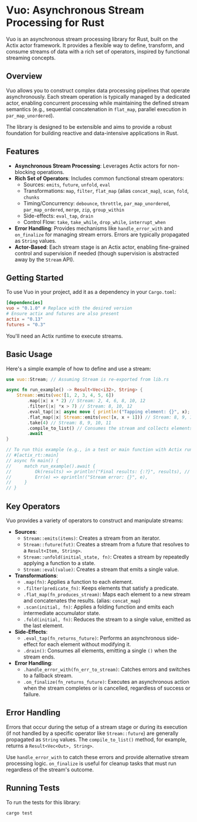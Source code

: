 # Vuo: Asynchronous Stream Processing for Rust

Vuo is an asynchronous stream processing library for Rust, built on the Actix actor framework. It provides a flexible way to define, transform, and consume streams of data with a rich set of operators, inspired by functional streaming concepts.

## Overview

Vuo allows you to construct complex data processing pipelines that operate asynchronously. Each stream operation is typically managed by a dedicated actor, enabling concurrent processing while maintaining the defined stream semantics (e.g., sequential concatenation in `flat_map`, parallel execution in `par_map_unordered`).

The library is designed to be extensible and aims to provide a robust foundation for building reactive and data-intensive applications in Rust.

## Features

*   **Asynchronous Stream Processing**: Leverages Actix actors for non-blocking operations.
*   **Rich Set of Operators**: Includes common functional stream operators:
    *   Sources: `emits`, `future`, `unfold`, `eval`
    *   Transformations: `map`, `filter`, `flat_map` (alias `concat_map`), `scan`, `fold`, `chunks`
    *   Timing/Concurrency: `debounce`, `throttle`, `par_map_unordered`, `par_map_ordered`, `merge`, `zip`, `group_within`
    *   Side-effects: `eval_tap`, `drain`
    *   Control Flow: `take`, `take_while`, `drop_while`, `interrupt_when`
*   **Error Handling**: Provides mechanisms like `handle_error_with` and `on_finalize` for managing stream errors. Errors are typically propagated as `String` values.
*   **Actor-Based**: Each stream stage is an Actix actor, enabling fine-grained control and supervision if needed (though supervision is abstracted away by the `Stream` API).

## Getting Started

To use Vuo in your project, add it as a dependency in your `Cargo.toml`:

```toml
[dependencies]
vuo = "0.1.0" # Replace with the desired version
# Ensure actix and futures are also present
actix = "0.13"
futures = "0.3"
```

You'll need an Actix runtime to execute streams.

## Basic Usage

Here's a simple example of how to define and use a stream:

```rust
use vuo::Stream; // Assuming Stream is re-exported from lib.rs

async fn run_example() -> Result<Vec<i32>, String> {
    Stream::emits(vec![1, 2, 3, 4, 5, 6])
        .map(|x| x * 2) // Stream: 2, 4, 6, 8, 10, 12
        .filter(|x| *x > 7) // Stream: 8, 10, 12
        .eval_tap(|x| async move { println!("Tapping element: {}", x); }) // Prints elements
        .flat_map(|x| Stream::emits(vec![x, x + 1])) // Stream: 8, 9, 10, 11, 12, 13
        .take(4) // Stream: 8, 9, 10, 11
        .compile_to_list() // Consumes the stream and collects elements into a Vec
        .await
}

// To run this example (e.g., in a test or main function with Actix runtime):
// #[actix_rt::main]
// async fn main() {
//     match run_example().await {
//         Ok(results) => println!("Final results: {:?}", results), // Expected: [8, 9, 10, 11]
//         Err(e) => eprintln!("Stream error: {}", e),
//     }
// }
```

## Key Operators

Vuo provides a variety of operators to construct and manipulate streams:

*   **Sources**:
    *   `Stream::emits(items)`: Creates a stream from an iterator.
    *   `Stream::future(fut)`: Creates a stream from a future that resolves to a `Result<Item, String>`.
    *   `Stream::unfold(initial_state, fn)`: Creates a stream by repeatedly applying a function to a state.
    *   `Stream::eval(value)`: Creates a stream that emits a single value.
*   **Transformations**:
    *   `.map(fn)`: Applies a function to each element.
    *   `.filter(predicate_fn)`: Keeps elements that satisfy a predicate.
    *   `.flat_map(fn_produces_stream)`: Maps each element to a new stream and concatenates the results. (alias: `concat_map`)
    *   `.scan(initial, fn)`: Applies a folding function and emits each intermediate accumulator state.
    *   `.fold(initial, fn)`: Reduces the stream to a single value, emitted as the last element.
*   **Side-Effects**:
    *   `.eval_tap(fn_returns_future)`: Performs an asynchronous side-effect for each element without modifying it.
    *   `.drain()`: Consumes all elements, emitting a single `()` when the stream ends.
*   **Error Handling**:
    *   `.handle_error_with(fn_err_to_stream)`: Catches errors and switches to a fallback stream.
    *   `.on_finalize(fn_returns_future)`: Executes an asynchronous action when the stream completes or is cancelled, regardless of success or failure.

## Error Handling

Errors that occur during the setup of a stream stage or during its execution (if not handled by a specific operator like `Stream::future`) are generally propagated as `String` values.
The `compile_to_list()` method, for example, returns a `Result<Vec<Out>, String>`.

Use `handle_error_with` to catch these errors and provide alternative stream processing logic. `on_finalize` is useful for cleanup tasks that must run regardless of the stream's outcome.

## Running Tests

To run the tests for this library:

```bash
cargo test
```
